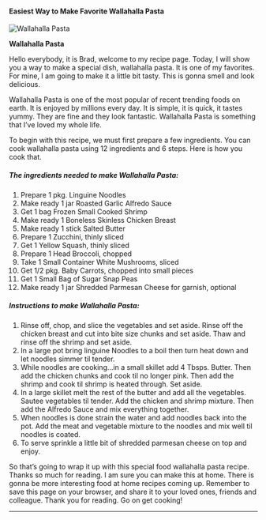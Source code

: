             

#### Easiest Way to Make Favorite Wallahalla Pasta

![Wallahalla Pasta](https://img-global.cpcdn.com/recipes/9dd02a1d37e0a1bf/751x532cq70/wallahalla-pasta-recipe-main-photo.jpg)

**Wallahalla Pasta**

Hello everybody, it is Brad, welcome to my recipe page. Today, I will show you a way to make a special dish, wallahalla pasta. It is one of my favorites. For mine, I am going to make it a little bit tasty. This is gonna smell and look delicious.

Wallahalla Pasta is one of the most popular of recent trending foods on earth. It is enjoyed by millions every day. It is simple, it is quick, it tastes yummy. They are fine and they look fantastic. Wallahalla Pasta is something that I’ve loved my whole life.

To begin with this recipe, we must first prepare a few ingredients. You can cook wallahalla pasta using 12 ingredients and 6 steps. Here is how you cook that.

##### The ingredients needed to make Wallahalla Pasta:

1.  Prepare 1 pkg. Linguine Noodles
2.  Make ready 1 jar Roasted Garlic Alfredo Sauce
3.  Get 1 bag Frozen Small Cooked Shrimp
4.  Make ready 1 Boneless Skinless Chicken Breast
5.  Make ready 1 stick Salted Butter
6.  Prepare 1 Zucchini, thinly sliced
7.  Get 1 Yellow Squash, thinly sliced
8.  Prepare 1 Head Broccoli, chopped
9.  Take 1 Small Container White Mushrooms, sliced
10.  Get 1/2 pkg. Baby Carrots, chopped into small pieces
11.  Get 1 Small Bag of Sugar Snap Peas
12.  Make ready 1 jar Shredded Parmesan Cheese for garnish, optional

##### Instructions to make Wallahalla Pasta:

1.  Rinse off, chop, and slice the vegetables and set aside. Rinse off the chicken breast and cut into bite size chunks and set aside. Thaw and rinse off the shrimp and set aside.
2.  In a large pot bring linguine Noodles to a boil then turn heat down and let noodles simmer til tender.
3.  While noodles are cooking…in a small skillet add 4 Tbsps. Butter. Then add the chicken chunks and cook til no longer pink. Then add the shrimp and cook til shrimp is heated through. Set aside.
4.  In a large skillet melt the rest of the butter and add all the vegetables. Sautee vegetables til tender. Add the chicken and shrimp mixture. Then add the Alfredo Sauce and mix everything together.
5.  When noodles is done strain the water and add noodles back into the pot. Add the meat and vegetable mixture to the noodles and mix well til noodles is coated.
6.  To serve sprinkle a little bit of shredded parmesan cheese on top and enjoy.

So that’s going to wrap it up with this special food wallahalla pasta recipe. Thanks so much for reading. I am sure you can make this at home. There is gonna be more interesting food at home recipes coming up. Remember to save this page on your browser, and share it to your loved ones, friends and colleague. Thank you for reading. Go on get cooking!

* * *